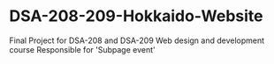 # DSA-208-209-Hokkaido-Website
 Final Project for DSA-208 and DSA-209 Web design and development course
 Responsible for 'Subpage event'
